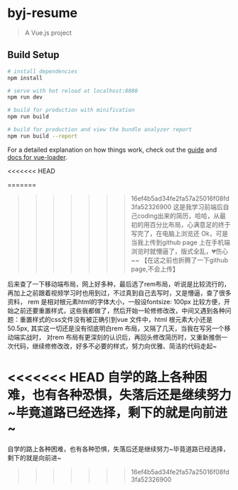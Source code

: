 # byj-resume

> A Vue.js project

## Build Setup

``` bash
# install dependencies
npm install

# serve with hot reload at localhost:8080
npm run dev

# build for production with minification
npm run build

# build for production and view the bundle analyzer report
npm run build --report
```

For a detailed explanation on how things work, check out the [guide](http://vuejs-templates.github.io/webpack/) and [docs for vue-loader](http://vuejs.github.io/vue-loader).

<<<<<<< HEAD

=======
>>>>>>> 16ef4b5ad34fe2fa57a25016f08fd3fa52326900
这是我学习前端后自己coding出来的简历，哈哈，从最初的用百分比布局，心满意足的终于写完了，在电脑上浏览还 Ok，可是当我上传到github page 上在手机端
浏览时就懵逼了，版式全乱，💔伤心~~ 【在这之前也折腾了一下github page,不会上传】

后来查了一下移动端布局，网上好多种，最后选了rem布局，听说是比较流行的，再加上之前跟着视频学习时也用到过，不过真到自己去写时，又是懵逼，查了很多资料，
rem 是相对根元素html的字体大小，一般设fontsize: 100px 比较方便，开始之前还要重置样式，这些我都做了，然后开始一轮修修改改，中间又遇到各种问题：重置样式的css文件没有被正确引到vue 文件中，html 根元素大小还是50.5px, 其实这一切还是没有彻底明白rem 布局，又隔了几天，当我在写另一个移动端实战时，
对rem 布局有更深刻的认识后，再回头修改简历时，又重新推倒一次代码，继续修修改改，好多不必要的样式，努力向优雅、简洁的代码走起~

<<<<<<< HEAD
自学的路上各种困难，也有各种恐惧，失落后还是继续努力~毕竟道路已经选择，剩下的就是向前进~
=======
自学的路上各种困难，也有各种恐惧，失落后还是继续努力~毕竟道路已经选择，剩下的就是向前进~
>>>>>>> 16ef4b5ad34fe2fa57a25016f08fd3fa52326900
